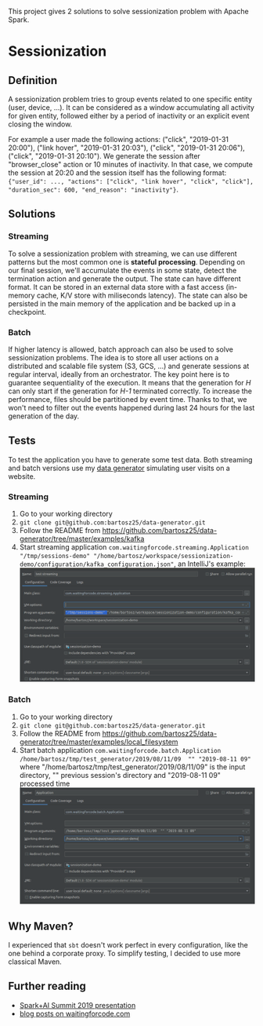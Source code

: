 This project gives 2 solutions to solve sessionization problem with Apache Spark.

# Sessionization 
## Definition
A sessionization problem tries to group events related to one specific entity (user, device, ...). It can be considered as
a window accumulating all activity for given entity, followed either by a period of inactivity or an explicit event 
closing the window.

For example a user made the following actions: ("click", "2019-01-31 20:00"), ("link hover", "2019-01-31 20:03"),
("click", "2019-01-31 20:06"), ("click", "2019-01-31 20:10"). We generate the session after "browser_close" action or 
10 minutes of inactivity. In that case, we compute the session at 20:20 and the session itself has the following format: 
`{"user_id": ..., "actions": ["click", "link hover", "click", "click"], "duration_sec": 600, "end_reason": "inactivity"}`.

## Solutions
### Streaming
To solve a sessionization problem with streaming, we can use different patterns but the most common one is **stateful
processing**. Depending on our final session, we'll accumulate the events in some state, detect the termination action
and generate the output. The state can have different format. It can be stored in an external data store with a fast
access (in-memory cache, K/V store with miliseconds latency). The state can also be persisted in the main memory of the
application and be backed up in a checkpoint.

### Batch
If higher latency is allowed, batch approach can also be used to solve sessionization problems. The idea is to store
all user actions on a distributed and scalable file system (S3, GCS, ...) and generate sessions at regular interval, 
ideally from an orchestrator. The key point here is to guarantee sequentiality of the execution. It means that the
generation for *H* can only start if the generation for *H-1* terminated correctly. To increase the performance, 
files should be partitioned by event time. Thanks to that, we won't need to filter out the events happened during last 
24 hours for the last generation of the day.

## Tests
To test the application you have to generate some test data. Both streaming and batch versions use 
my [data generator](https://github.com/bartosz25/data-generator) simulating user visits on a website.
### Streaming
1. Go to your working directory
2. `git clone git@github.com:bartosz25/data-generator.git`
3. Follow the README from https://github.com/bartosz25/data-generator/tree/master/examples/kafka
4. Start streaming application `com.waitingforcode.streaming.Application "/tmp/sessions-demo" "/home/bartosz/workspace/sessionization-demo/configuration/kafka_configuration.json"`, an IntelliJ's example:
![IntelliJ configuration for streaming](./doc/intellij_streaming.png)

### Batch
1. Go to your working directory
2. `git clone git@github.com:bartosz25/data-generator.git`
3. Follow the README from https://github.com/bartosz25/data-generator/tree/master/examples/local_filesystem
4. Start batch application `com.waitingforcode.batch.Application /home/bartosz/tmp/test_generator/2019/08/11/09  "" "2019-08-11 09"`
where "/home/bartosz/tmp/test_generator/2019/08/11/09" is the input directory, "" previous session's directory and "2019-08-11 09" processed time
![IntelliJ configuration for batch](./doc/intellij_batch.png)

## Why Maven?
I experienced that `sbt` doesn't work perfect in every configuration, like the one behind a corporate proxy. To simplify
testing, I decided to use more classical Maven.

## Further reading
* [Spark+AI Summit 2019 presentation](https://databricks.com/session_eu19/using-apache-spark-to-solve-sessionization-problem-in-batch-and-streaming)
* [blog posts on waitingforcode.com](https://www.waitingforcode.com/tags/spark-summit-2019-talk-notes)
